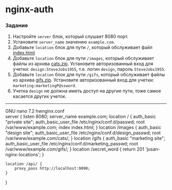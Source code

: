 # nginx-auth

### Задание

1. Настройте `server` блок, который слушает 8080 порт.
2. Установите `server_name` значению `example.com`.
3. Добавьте `location` блок для пути `/`, который обслуживает файл [index.html](https://stepik.org/media/attachments/lesson/686238/index.html)
4. Добавьте `location` блок для пути `/images`, который обслуживает файлы из архива [cats.zip](https://stepik.org/media/attachments/lesson/686238/cats.zip). Установите авторизованный вход для учетки: `design:SteveJobs1955`, т.е. логин `design`, пароль `SteveJobs1955`.
5. Добавьте `location` блок для пути `/gifs`, который обслуживает файлы из архива [gifs.zip](https://stepik.org/media/attachments/lesson/686238/gifs.zip). Установите авторизованный вход для учетки: `marketing:marketingP@ssword`.
6. Учетка `design` не должна иметь доступ на другие пути, тоже самое касается других учеток.

---

  GNU nano 7.2                                                                hwnginx.conf                                                                         
server {
    listen 8080;
    server_name example.com;
    location / {
        auth_basic "private site";
        auth_basic_user_file /etc/nginx/conf.d/passwd;
        root /var/www/example.com;
        index index.html;
    }
    location /images {
        auth_basic "design site";
        auth_basic_user_file /etc/nginx/conf.d/design_passwd;
        root /var/www/example.com/cats/;
    }
    location /gifs {
        auth_basic "marketing site";
        auth_basic_user_file /etc/nginx/conf.d/marketing_passwd;
        root /var/www/example.com/gifs/;
    }
    location /secret_word {
        return 201 'jusan-nginx-locations';
    }

    location /api/ {
        proxy_pass http://localhost:9090;
    }
}



